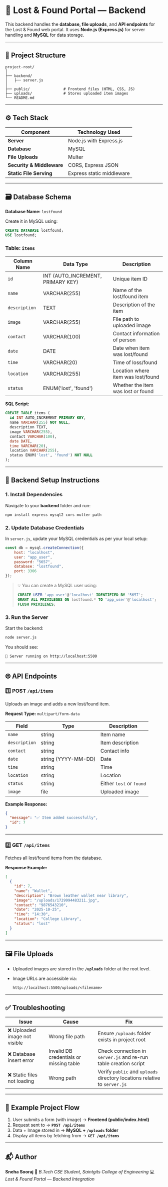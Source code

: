 # 🧾 Lost & Found Portal — Backend

This backend handles the **database, file uploads**, and **API endpoints** for the Lost & Found web portal.
It uses **Node.js (Express.js)** for server handling and **MySQL** for data storage.

---

## 📁 Project Structure

```
project-root/
│
├── backend/
│   ├── server.js
│
├── public/               # Frontend files (HTML, CSS, JS)
├── uploads/              # Stores uploaded item images
└── README.md
```

---

## ⚙️ Tech Stack

| Component                 | Technology Used           |
| ------------------------- | ------------------------- |
| **Server**                | Node.js with Express.js   |
| **Database**              | MySQL                     |
| **File Uploads**          | Multer                    |
| **Security & Middleware** | CORS, Express JSON        |
| **Static File Serving**   | Express static middleware |

---

## 🗃️ Database Schema

**Database Name:** `lostfound`

Create it in MySQL using:

```sql
CREATE DATABASE lostfound;
USE lostfound;
```

### Table: `items`

| Column Name   | Data Type                         | Description                        |
| ------------- | --------------------------------- | ---------------------------------- |
| `id`          | INT (AUTO_INCREMENT, PRIMARY KEY) | Unique item ID                     |
| `name`        | VARCHAR(255)                      | Name of the lost/found item        |
| `description` | TEXT                              | Description of the item            |
| `image`       | VARCHAR(255)                      | File path to uploaded image        |
| `contact`     | VARCHAR(100)                      | Contact information of person      |
| `date`        | DATE                              | Date when item was lost/found      |
| `time`        | VARCHAR(20)                       | Time of loss/found                 |
| `location`    | VARCHAR(255)                      | Location where item was lost/found |
| `status`      | ENUM('lost', 'found')             | Whether the item was lost or found |

**SQL Script:**

```sql
CREATE TABLE items (
  id INT AUTO_INCREMENT PRIMARY KEY,
  name VARCHAR(255) NOT NULL,
  description TEXT,
  image VARCHAR(255),
  contact VARCHAR(100),
  date DATE,
  time VARCHAR(20),
  location VARCHAR(255),
  status ENUM('lost', 'found') NOT NULL
);
```

---

## 🚀 Backend Setup Instructions

### 1. Install Dependencies

Navigate to your **backend** folder and run:

```bash
npm install express mysql2 cors multer path
```

### 2. Update Database Credentials

In `server.js`, update your MySQL credentials as per your local setup:

```js
const db = mysql.createConnection({
    host: "localhost",
    user: "app_user",
    password: "5657",
    database: "lostfound",
    port: 3306
});
```

> 💡 You can create a MySQL user using:
>
> ```sql
> CREATE USER 'app_user'@'localhost' IDENTIFIED BY '5657';
> GRANT ALL PRIVILEGES ON lostfound.* TO 'app_user'@'localhost';
> FLUSH PRIVILEGES;
> ```

### 3. Run the Server

Start the backend:

```bash
node server.js
```

You should see:

```
🚀 Server running on http://localhost:5500
```

---

## 🌐 API Endpoints

### 1️⃣ POST `/api/items`

Uploads an image and adds a new lost/found item.

**Request Type:** `multipart/form-data`

| Field         | Type                | Description              |
| ------------- | ------------------- | ------------------------ |
| `name`        | string              | Item name                |
| `description` | string              | Item description         |
| `contact`     | string              | Contact info             |
| `date`        | string (YYYY-MM-DD) | Date                     |
| `time`        | string              | Time                     |
| `location`    | string              | Location                 |
| `status`      | string              | Either `lost` or `found` |
| `image`       | file                | Uploaded image           |

**Example Response:**

```json
{
  "message": "✅ Item added successfully",
  "id": 7
}
```

---

### 2️⃣ GET `/api/items`

Fetches all lost/found items from the database.

**Response Example:**

```json
[
  {
    "id": 7,
    "name": "Wallet",
    "description": "Brown leather wallet near library",
    "image": "/uploads/1729994483211.jpg",
    "contact": "9876543210",
    "date": "2025-10-25",
    "time": "14:30",
    "location": "College Library",
    "status": "lost"
  }
]
```

---

## 🖼️ File Uploads

* Uploaded images are stored in the **`/uploads`** folder at the root level.
* Image URLs are accessible via:

  ```
  http://localhost:5500/uploads/<filename>
  ```

---

## ✅ Troubleshooting

| Issue                        | Cause                                   | Fix                                                                       |
| ---------------------------- | --------------------------------------- | ------------------------------------------------------------------------- |
| ❌ Uploaded image not visible | Wrong file path                         | Ensure `/uploads` folder exists in project root                           |
| ❌ Database insert error      | Invalid DB credentials or missing table | Check connection in `server.js` and re-run table creation script          |
| ❌ Static files not loading   | Wrong path                              | Verify `public` and `uploads` directory locations relative to `server.js` |

---

## 🧩 Example Project Flow

1. User submits a form (with image) → **Frontend (public/index.html)**
2. Request sent to → **`POST /api/items`**
3. Data + Image stored in → **MySQL + `/uploads` folder**
4. Display all items by fetching from → **`GET /api/items`**

---

## 📬 Author

**Sneha Sooraj**
📘 *B.Tech CSE Student, Saintgits College of Engineering*
💻 *Lost & Found Portal — Backend Integration*

